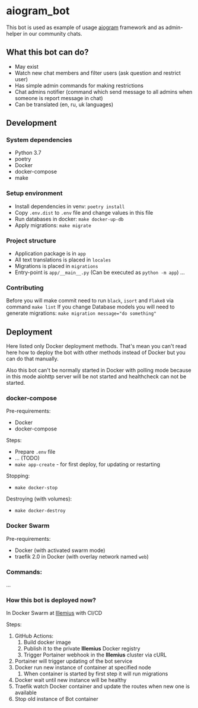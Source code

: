 # aiogram_bot

This bot is used as example of usage [aiogram](https://github.com/aiogram/aiogram) framework 
and as admin-helper in our community chats.

## What this bot can do?

- May exist
- Watch new chat members and filter users (ask question and restrict user)
- Has simple admin commands for making restrictions
- Chat admins notifier (command which send message to all admins when someone is report message in chat)
- Can be translated (en, ru, uk languages)

## Development

### System dependencies

- Python 3.7
- poetry
- Docker
- docker-compose
- make

### Setup environment

- Install dependencies in venv: `poetry install`
- Copy `.env.dist` to `.env` file and change values in this file
- Run databases in docker: `make docker-up-db`
- Apply migrations: `make migrate`

### Project structure

- Application package is in `app`
- All text translations is placed in `locales`
- Migrations is placed in `migrations`
- Entry-point is `app/__main__.py` (Can be executed as `python -m app`)
...

### Contributing

Before you will make commit need to run `black`, `isort` and `Flake8` via command `make lint`
If you change Database models you will need to generate migrations: `make migration message="do something"`

## Deployment

Here listed only Docker deployment methods. 
That's mean you can't read here how to deploy the bot with other methods instead of Docker 
but you can do that manually.

Also this bot can't be normally started in Docker with polling mode 
because in this mode aiohttp server will be not started and healthcheck can not be started.

### docker-compose

Pre-requirements:
- Docker
- docker-compose

Steps:
- Prepare `.env` file
- ... (TODO)
- `make app-create` - for first deploy, for updating or restarting

Stopping:
- `make docker-stop`

Destroying (with volumes):
- `make docker-destroy`

### Docker Swarm

Pre-requirements:
- Docker (with activated swarm mode)
- traefik 2.0 in Docker (with overlay network named `web`)

### Commands:

...

### How this bot is deployed now?

In Docker Swarm at [Illemius](https://illemius.xyz) with CI/CD

Steps:
1. GitHub Actions:
    1. Build docker image
    1. Publish it to the private **Illemius** Docker registry
    1. Trigger Portainer webhook in the **Illemius** cluster via cURL
1. Portainer will trigger updating of the bot service
1. Docker run new instance of container at specified node
    1. When container is started by first step it will run migrations
1. Docker wait until new instance will be healthy
1. Traefik watch Docker container and update the routes when new one is available
1. Stop old instance of Bot container
